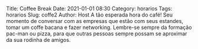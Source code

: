 Title: Coffee Break
Date: 2021-01-01 08:30
Category: horarios
Tags: horarios
Slug: coffe2
Author: Host
A tão esperada hora do café! Seu momento de conversar com as empresas que estão com seus estandes, tomar um coffe bacana e fazer networking.
Lembre-se sempre da formação pac-man ou pizza, para que outras pessoas sempre possam se aproximar da sua rodinha de amigos.